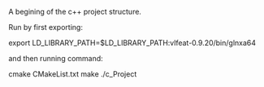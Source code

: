 A begining of the c++ project structure.

Run by first exporting:

export LD_LIBRARY_PATH=$LD_LIBRARY_PATH:vlfeat-0.9.20/bin/glnxa64

and then running command:
 
cmake CMakeList.txt
make
./c_Project



